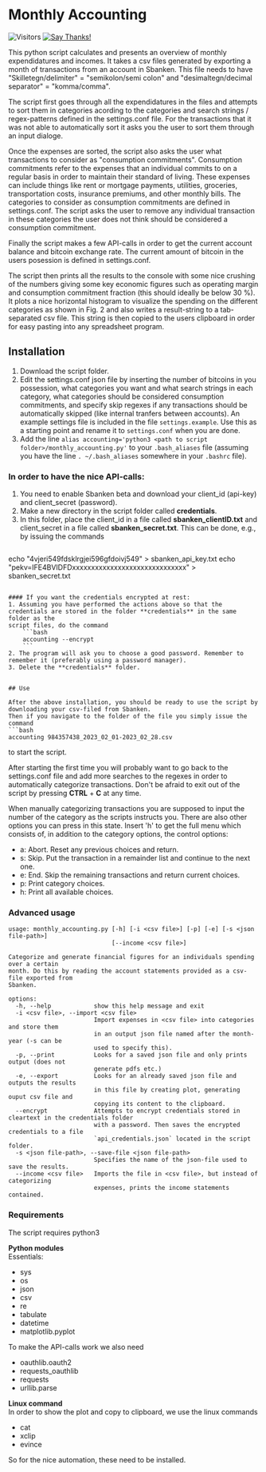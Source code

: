 Monthly Accounting
======================================================

![Visitors](https://visitor-badge.glitch.me/badge?page_id=9cco.accounting)
[![Say Thanks!](https://img.shields.io/badge/Say%20Thanks-!-1EAEDB.svg)](https://saythanks.io/to/9cco)

This python script calculates and presents an overview of monthly expendidatures and incomes.
It takes a csv files generated by exporting a month of transactions from an account in Sbanken.
This file needs to have "Skilletegn/delimiter" = "semikolon/semi colon" and "desimaltegn/decimal separator" = "komma/comma". 

The script first goes through all the expendidatures in the files and attempts to sort them in categories
acording to the categories and search strings / regex-patterns defined in the settings.conf file. For the transactions
that it was not able to automatically sort it asks you the user to sort them through an input dialoge.

Once the expenses are sorted, the script also asks the user what transactions to consider as "consumption commitments". Consumption commitments refer to the expenses that an individual commits to on a regular basis in order to maintain their standard of living. These expenses can include things like rent or mortgage payments, utilities, groceries, transportation costs, insurance premiums, and other monthly bills. The categories to consider as consumption commitments are defined in settings.conf. The script asks the user to remove any individual transaction in these categories the user does not think should be considered a consumption commitment.

Finally the script makes a few API-calls in order to get the current account balance and bitcoin exchange rate. The current amount of bitcoin in the users posession is defined in settings.conf.

The script then prints all the results to the console with some nice crushing of the numbers giving some key economic figures such as operating margin and consumption commitment fraction (this should ideally be below 30 %). It plots a nice horizontal histogram to visualize the spending on the different categories as shown in Fig. 2 and also writes a result-string to a tab-separated csv file. This string is then copied to the users clipboard in order for easy pasting into any spreadsheet program.

## Installation

1. Download the script folder.
2. Edit the settings.conf json file by inserting the number of bitcoins in you possession, what categories you want and what search strings in each category, what categories should be considered consumption commitments, and specify skip regexes if any transactions should be automatically skipped (like internal tranfers between accounts). An example settings file is included in the file `settings.example`. Use this as a starting point and rename it to `settings.conf` when you are done.
3. Add the line `alias accounting='python3 <path to script folder>/monthly_accounting.py'` to your `.bash_aliases` file (assuming you have the line `. ~/.bash_aliases` somewhere in your `.bashrc` file).

### In order to have the nice API-calls:  
1. You need to enable Sbanken beta and download your client_id (api-key) and client_secret (password).
2. Make a new directory in the script folder called **credentials**.
3. In this folder, place the client_id in a file called **sbanken_clientID.txt** and client_secret in a file called **sbanken_secret.txt**. This can be done, e.g., by issuing the commands
    ```bash
echo "4vjeri549fdsklrgjei596gfdoivj549" > sbanken_api_key.txt
echo "pekv=IFE4BVIDFDxxxxxxxxxxxxxxxxxxxxxxxxxxxxxx" > sbanken_secret.txt
```

#### If you want the credentials encrypted at rest:
1. Assuming you have performed the actions above so that the credentials are stored in the folder **credentials** in the same folder as the
script files, do the command
    ```bash
    accounting --encrypt
    ```
2. The program will ask you to choose a good password. Remember to remember it (preferably using a password manager).
3. Delete the **credentials** folder.


## Use

After the above installation, you should be ready to use the script by downloading your csv-filed from Sbanken.
Then if you navigate to the folder of the file you simply issue the command
```bash
accounting 984357438_2023_02_01-2023_02_28.csv
```
to start the script.

After starting the first time you will probably want to go back to the settings.conf file and add more searches to the regexes in order to automatically categorize transactions. Don't be afraid to exit out of the script by pressing **CTRL** + **C** at any time.

When manually categorizing transactions you are supposed to input the number of the category as the scripts instructs you. There are also other options you can press in this state. Insert 'h' to get the full menu which consists of, in addition to the category options, the control  options:
-  a: Abort. Reset any previous choices and return.
-  s: Skip. Put the transaction in a remainder list and continue to the next one.
-  e: End. Skip the remaining transactions and return current choices.
-  p: Print category choices.
-  h: Print all available choices.

### Advanced usage

```
usage: monthly_accounting.py [-h] [-i <csv file>] [-p] [-e] [-s <json file-path>]
                             [--income <csv file>]

Categorize and generate financial figures for an individuals spending over a certain
month. Do this by reading the account statements provided as a csv-file exported from
Sbanken.

options:
  -h, --help            show this help message and exit
  -i <csv file>, --import <csv file>
                        Import expenses in <csv file> into categories and store them
                        in an output json file named after the month-year (-s can be
                        used to specify this).
  -p, --print           Looks for a saved json file and only prints output (does not
                        generate pdfs etc.)
  -e, --export          Looks for an already saved json file and outputs the results
                        in this file by creating plot, generating ouput csv file and
                        copying its content to the clipboard.
  --encrypt             Attempts to encrypt credentials stored in cleartext in the credentials folder
                        with a password. Then saves the encrypted credentials to a file
                        `api_credentials.json` located in the script folder.
  -s <json file-path>, --save-file <json file-path>
                        Specifies the name of the json-file used to save the results.
  --income <csv file>   Imports the file in <csv file>, but instead of categorizing
                        expenses, prints the income statements contained.
```


### Requirements

The script requires python3

**Python modules**  
Essentials:  
- sys
- os
- json
- csv
- re
- tabulate
- datetime
- matplotlib.pyplot

To make the API-calls work we also need  
- oauthlib.oauth2
- requests_oauthlib
- requests
- urllib.parse

**Linux command**  
In order to show the plot and copy to clipboard, we use the linux commands  
- cat
- xclip
- evince

So for the nice automation, these need to be installed.
